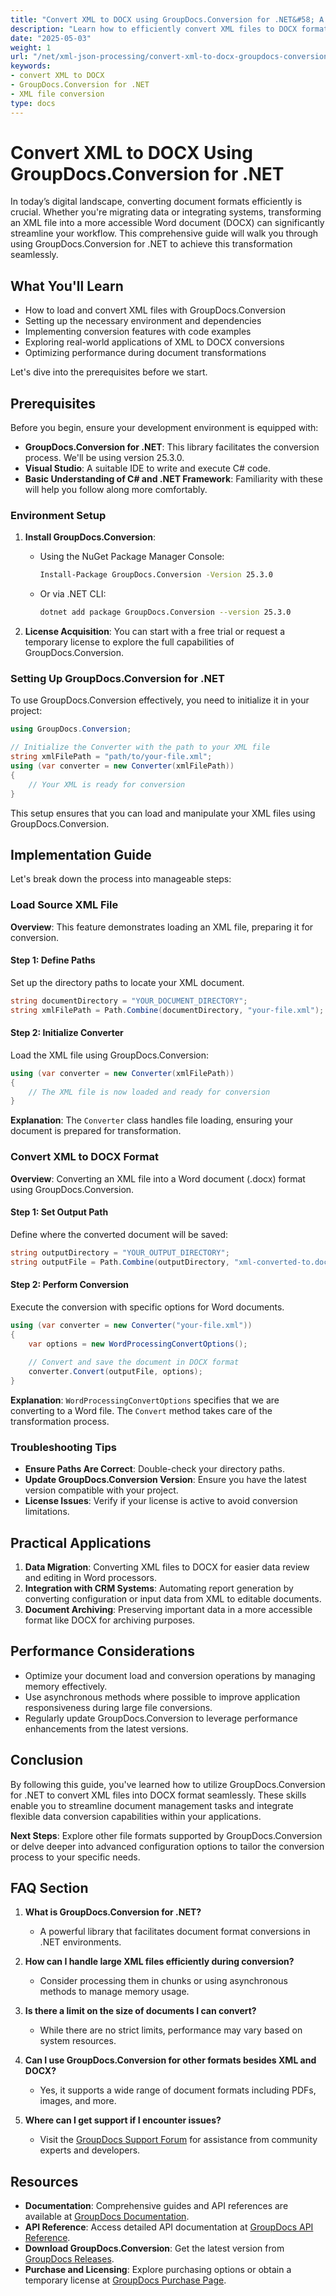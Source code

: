```yaml
---
title: "Convert XML to DOCX using GroupDocs.Conversion for .NET&#58; A Comprehensive Guide"
description: "Learn how to efficiently convert XML files to DOCX format with GroupDocs.Conversion for .NET. This step-by-step guide covers setup, implementation, and performance tips."
date: "2025-05-03"
weight: 1
url: "/net/xml-json-processing/convert-xml-to-docx-groupdocs-conversion-net/"
keywords:
- convert XML to DOCX
- GroupDocs.Conversion for .NET
- XML file conversion
type: docs
---
```

# Convert XML to DOCX Using GroupDocs.Conversion for .NET

In today’s digital landscape, converting document formats efficiently is crucial. Whether you're migrating data or integrating systems, transforming an XML file into a more accessible Word document (DOCX) can significantly streamline your workflow. This comprehensive guide will walk you through using GroupDocs.Conversion for .NET to achieve this transformation seamlessly.

## What You'll Learn

- How to load and convert XML files with GroupDocs.Conversion
- Setting up the necessary environment and dependencies
- Implementing conversion features with code examples
- Exploring real-world applications of XML to DOCX conversions
- Optimizing performance during document transformations

Let's dive into the prerequisites before we start.

## Prerequisites

Before you begin, ensure your development environment is equipped with:

- **GroupDocs.Conversion for .NET**: This library facilitates the conversion process. We'll be using version 25.3.0.
- **Visual Studio**: A suitable IDE to write and execute C# code.
- **Basic Understanding of C# and .NET Framework**: Familiarity with these will help you follow along more comfortably.

### Environment Setup

1. **Install GroupDocs.Conversion**:
   - Using the NuGet Package Manager Console:
     ```bash
     Install-Package GroupDocs.Conversion -Version 25.3.0
     ```
   - Or via .NET CLI:
     ```bash
     dotnet add package GroupDocs.Conversion --version 25.3.0
     ```

2. **License Acquisition**: You can start with a free trial or request a temporary license to explore the full capabilities of GroupDocs.Conversion.

### Setting Up GroupDocs.Conversion for .NET

To use GroupDocs.Conversion effectively, you need to initialize it in your project:

```csharp
using GroupDocs.Conversion;

// Initialize the Converter with the path to your XML file
string xmlFilePath = "path/to/your-file.xml";
using (var converter = new Converter(xmlFilePath))
{
    // Your XML is ready for conversion
}
```

This setup ensures that you can load and manipulate your XML files using GroupDocs.Conversion.

## Implementation Guide

Let's break down the process into manageable steps:

### Load Source XML File

**Overview**: This feature demonstrates loading an XML file, preparing it for conversion.

#### Step 1: Define Paths
Set up the directory paths to locate your XML document.

```csharp
string documentDirectory = "YOUR_DOCUMENT_DIRECTORY";
string xmlFilePath = Path.Combine(documentDirectory, "your-file.xml");
```

#### Step 2: Initialize Converter

Load the XML file using GroupDocs.Conversion:

```csharp
using (var converter = new Converter(xmlFilePath))
{
    // The XML file is now loaded and ready for conversion
}
```
**Explanation**: The `Converter` class handles file loading, ensuring your document is prepared for transformation.

### Convert XML to DOCX Format

**Overview**: Converting an XML file into a Word document (.docx) format using GroupDocs.Conversion.

#### Step 1: Set Output Path

Define where the converted document will be saved:

```csharp
string outputDirectory = "YOUR_OUTPUT_DIRECTORY";
string outputFile = Path.Combine(outputDirectory, "xml-converted-to.docx");
```

#### Step 2: Perform Conversion

Execute the conversion with specific options for Word documents.

```csharp
using (var converter = new Converter("your-file.xml"))
{
    var options = new WordProcessingConvertOptions();
    
    // Convert and save the document in DOCX format
    converter.Convert(outputFile, options);
}
```

**Explanation**: `WordProcessingConvertOptions` specifies that we are converting to a Word file. The `Convert` method takes care of the transformation process.

### Troubleshooting Tips

- **Ensure Paths Are Correct**: Double-check your directory paths.
- **Update GroupDocs.Conversion Version**: Ensure you have the latest version compatible with your project.
- **License Issues**: Verify if your license is active to avoid conversion limitations.

## Practical Applications

1. **Data Migration**: Converting XML files to DOCX for easier data review and editing in Word processors.
2. **Integration with CRM Systems**: Automating report generation by converting configuration or input data from XML to editable documents.
3. **Document Archiving**: Preserving important data in a more accessible format like DOCX for archiving purposes.

## Performance Considerations

- Optimize your document load and conversion operations by managing memory effectively.
- Use asynchronous methods where possible to improve application responsiveness during large file conversions.
- Regularly update GroupDocs.Conversion to leverage performance enhancements from the latest versions.

## Conclusion

By following this guide, you've learned how to utilize GroupDocs.Conversion for .NET to convert XML files into DOCX format seamlessly. These skills enable you to streamline document management tasks and integrate flexible data conversion capabilities within your applications.

**Next Steps**: Explore other file formats supported by GroupDocs.Conversion or delve deeper into advanced configuration options to tailor the conversion process to your specific needs.

## FAQ Section

1. **What is GroupDocs.Conversion for .NET?**
   - A powerful library that facilitates document format conversions in .NET environments.

2. **How can I handle large XML files efficiently during conversion?**
   - Consider processing them in chunks or using asynchronous methods to manage memory usage.

3. **Is there a limit on the size of documents I can convert?**
   - While there are no strict limits, performance may vary based on system resources.

4. **Can I use GroupDocs.Conversion for other formats besides XML and DOCX?**
   - Yes, it supports a wide range of document formats including PDFs, images, and more.

5. **Where can I get support if I encounter issues?**
   - Visit the [GroupDocs Support Forum](https://forum.groupdocs.com/c/conversion/10) for assistance from community experts and developers.

## Resources

- **Documentation**: Comprehensive guides and API references are available at [GroupDocs Documentation](https://docs.groupdocs.com/conversion/net/).
- **API Reference**: Access detailed API documentation at [GroupDocs API Reference](https://reference.groupdocs.com/conversion/net/).
- **Download GroupDocs.Conversion**: Get the latest version from [GroupDocs Releases](https://releases.groupdocs.com/conversion/net/).
- **Purchase and Licensing**: Explore purchasing options or obtain a temporary license at [GroupDocs Purchase Page](https://purchase.groupdocs.com/buy).

